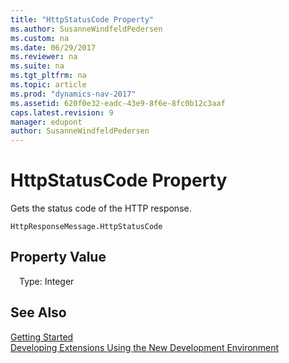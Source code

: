 ```yaml
---
title: "HttpStatusCode Property"
ms.author: SusanneWindfeldPedersen
ms.custom: na
ms.date: 06/29/2017
ms.reviewer: na
ms.suite: na
ms.tgt_pltfrm: na
ms.topic: article
ms.prod: "dynamics-nav-2017"
ms.assetid: 620f0e32-eadc-43e9-8f6e-8fc0b12c3aaf
caps.latest.revision: 9
manager: edupont
author: SusanneWindfeldPedersen
---
```


# HttpStatusCode Property
Gets the status code of the HTTP response.

```
HttpResponseMessage.HttpStatusCode
```

## Property Value
&emsp;Type: Integer

## See Also
[Getting Started](../devenv-get-started.md)  
[Developing Extensions Using the New Development Environment](../devenv-dev-overview.md)
